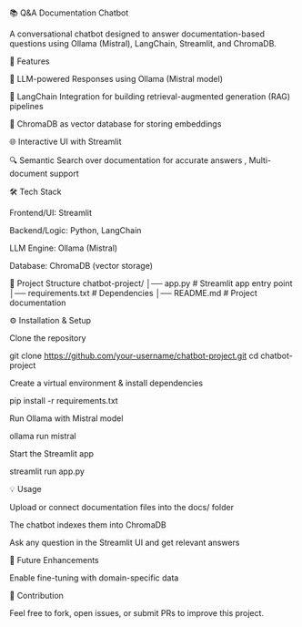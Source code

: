 📚 Q&A Documentation Chatbot

A conversational chatbot designed to answer documentation-based questions using Ollama (Mistral), LangChain, Streamlit, and ChromaDB.

🚀 Features

🤖 LLM-powered Responses using Ollama (Mistral model)

🔗 LangChain Integration for building retrieval-augmented generation (RAG) pipelines

📂 ChromaDB as vector database for storing embeddings

🌐 Interactive UI with Streamlit

🔍 Semantic Search over documentation for accurate answers , Multi-document support

🛠️ Tech Stack

Frontend/UI: Streamlit

Backend/Logic: Python, LangChain

LLM Engine: Ollama (Mistral)

Database: ChromaDB (vector storage)

📂 Project Structure
chatbot-project/
│── app.py              # Streamlit app entry point
│── requirements.txt    # Dependencies
│── README.md           # Project documentation

⚙️ Installation & Setup

Clone the repository

git clone https://github.com/your-username/chatbot-project.git
cd chatbot-project


Create a virtual environment & install dependencies

pip install -r requirements.txt


Run Ollama with Mistral model

ollama run mistral


Start the Streamlit app

streamlit run app.py

💡 Usage

Upload or connect documentation files into the docs/ folder

The chatbot indexes them into ChromaDB

Ask any question in the Streamlit UI and get relevant answers

🔮 Future Enhancements

Enable fine-tuning with domain-specific data

🤝 Contribution

Feel free to fork, open issues, or submit PRs to improve this project.
